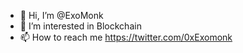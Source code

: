 - 👋 Hi, I’m @ExoMonk
- 👀 I’m interested in Blockchain
- 📫 How to reach me https://twitter.com/0xExomonk

<!---
ExoMonk/ExoMonk is a ✨ special ✨ repository because its `README.md` (this file) appears on your GitHub profile.
You can click the Preview link to take a look at your changes.
--->
